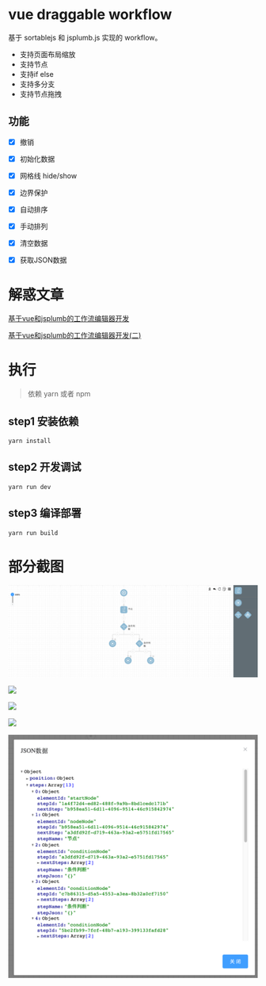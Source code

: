 # vue draggable workflow

基于 sortablejs 和 jsplumb.js 实现的 workflow。

- 支持页面布局缩放
- 支持节点
- 支持if else  
- 支持多分支
- 支持节点拖拽


## 功能
- [x] 撤销
- [x] 初始化数据
- [x] 网格线 hide/show
- [x] 边界保护
- [x] 自动排序
- [x] 手动排列
- [x] 清空数据
- [x] 获取JSON数据


# 解惑文章

[基于vue和jsplumb的工作流编辑器开发](https://juejin.cn/post/6844904144264773639)

[基于vue和jsplumb的工作流编辑器开发(二)](https://juejin.cn/post/6948313872503832612)


# 执行


> 依赖 yarn 或者 npm

## step1 安装依赖

```
yarn install
```
## step2 开发调试

```
yarn run dev
```

## step3 编译部署

```
yarn run build
```

 
# 部分截图

<img src="./images/5.png"></img>

<img src="./images/1.png"></img>

<img src="./images/2.png"></img>

<img src="./images/3.png"></img>

<img src="./images/4.png"></img>


